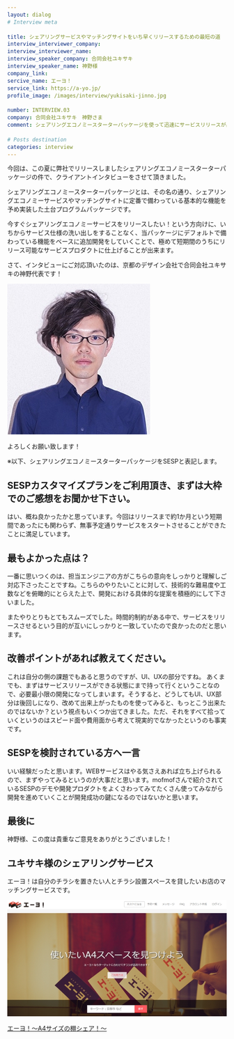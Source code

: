 ```yaml
---
layout: dialog
# Interview meta

title: シェアリングサービスやマッチングサイトをいち早くリリースするための最短の道
interview_interviewer_company:
interview_interviewer_name:
interview_speaker_company: 合同会社ユキサキ
interview_speaker_name: 神野様
company_link:
sercive_name: エーヨ！
service_link: https://a-yo.jp/
profile_image: /images/interview/yukisaki-jinno.jpg

number: INTERVIEW.03
company: 合同会社ユキサキ　神野さま
comment: シェアリングエコノミースターターパッケージを使って迅速にサービスリリースが出来た

# Posts destination
categories: interview
---
```


今回は、この夏に弊社でリリースしましたシェアリングエコノミースターターパッケージの件で、クライアントインタビューをさせて頂きました。

シェアリングエコノミースターターパッケージとは、その名の通り、シェアリングエコノミーサービスやマッチングサイトに定番で備わっている基本的な機能を予め実装した土台プログラムパッケージです。

今すぐシェアリングエコノミーサービスをリリースしたい！という方向けに、いちからサービス仕様の洗い出しをすることなく、当パッケージにデフォルトで備わっている機能をベースに追加開発をしていくことで、極めて短期間のうちにリリース可能なサービスプロダクトに仕上げることが出来ます。

さて、インタビューにご対応頂いたのは、京都のデザイン会社で合同会社ユキサキの神野代表です！

![合同会社ユキサキ 神野様](/images/interview/yukisaki-jinno.jpg)

よろしくお願い致します！

※以下、シェアリングエコノミースターターパッケージをSESPと表記します。

## SESPカスタマイズプランをご利用頂き、まずは大枠でのご感想をお聞かせ下さい。

はい、概ね良かったかと思っています。今回はリリースまで約1か月という短期間であったにも関わらず、無事予定通りサービスをスタートさせることができたことに満足しています。

## 最もよかった点は？

一番に思いつくのは、担当エンジニアの方がこちらの意向をしっかりと理解しご対応下さったことですね。こちらのやりたいことに対して、技術的な難易度や工数などを俯瞰的にとらえた上で、開発における具体的な提案を積極的にして下さいました。

またやりとりもとてもスムーズでした。時間的制約がある中で、サービスをリリースさせるという目的が互いにしっかりと一致していたので良かったのだと思います。

## 改善ポイントがあれば教えてください。
これは自分の側の課題でもあると思うのですが、UI、UXの部分ですね。
あくまでも、まずはサービスリリースができる状態にまで持って行くということなので、必要最小限の開発になってしまいます。そうすると、どうしてもUI、UX部分は後回しになり、改めて出来上がったものを使ってみると、もっとこう出来たのではないか？という視点もいくつか出てきました。ただ、それをすべて拾っていくというのはスピード面や費用面から考えて現実的でなかったというのも事実です。

## SESPを検討されている方へ一言
いい経験だったと思います。WEBサービスはやる気さえあれば立ち上げられるので、まずやってみるというのが大事だと思います。mofmofさんで紹介されているSESPのデモや開発プロダクトをよくさわってみてたくさん使ってみながら開発を進めていくことが開発成功の鍵になるのではないかと思います。

## 最後に
神野様、この度は貴重なご意見をありがとうございました！

## ユキサキ様のシェアリングサービス
エーヨ！は自分のチラシを置きたい人とチラシ設置スペースを貸したいお店のマッチングサービスです。

![エーヨ！](/images/interview/ayo.jpg)

[エーヨ！～A4サイズの棚シェア！～](https://a-yo.jp/)
